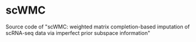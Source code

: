 # scWMC
Source code of "scWMC: weighted matrix completion-based imputation of scRNA-seq data via imperfect prior subspace information"
